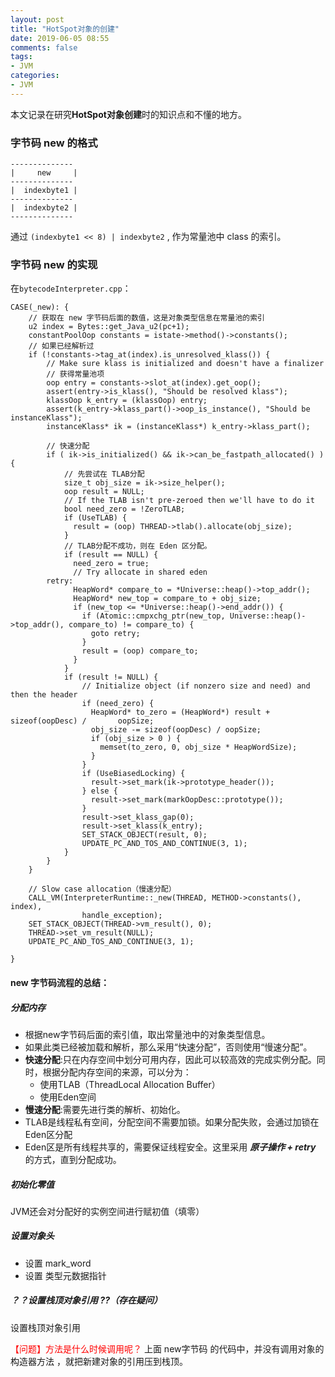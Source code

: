 ```yaml
---
layout: post
title: "HotSpot对象的创建"
date: 2019-06-05 08:55
comments: false
tags: 
- JVM
categories:	
- JVM
---
```


本文记录在研究**HotSpot对象创建**时的知识点和不懂的地方。

<!--more-->


### 字节码 new 的格式
```
--------------
|     new     |
--------------
|  indexbyte1 |
--------------
|  indexbyte2 |
--------------
```


通过 `(indexbyte1 << 8) | indexbyte2` , 作为常量池中 class 的索引。



### 字节码 new 的实现

在`bytecodeInterpreter.cpp`：
```
CASE(_new): {
    // 获取在 new 字节码后面的数值，这是对象类型信息在常量池的索引
    u2 index = Bytes::get_Java_u2(pc+1);
    constantPoolOop constants = istate->method()->constants();
    // 如果已经解析过
    if (!constants->tag_at(index).is_unresolved_klass()) {
        // Make sure klass is initialized and doesn't have a finalizer
        // 获得常量池项
        oop entry = constants->slot_at(index).get_oop();
        assert(entry->is_klass(), "Should be resolved klass");
        klassOop k_entry = (klassOop) entry;
        assert(k_entry->klass_part()->oop_is_instance(), "Should be instanceKlass");
        instanceKlass* ik = (instanceKlass*) k_entry->klass_part();
        
        // 快速分配
        if ( ik->is_initialized() && ik->can_be_fastpath_allocated() ) {
            // 先尝试在 TLAB分配
            size_t obj_size = ik->size_helper();
            oop result = NULL;
            // If the TLAB isn't pre-zeroed then we'll have to do it
            bool need_zero = !ZeroTLAB;
            if (UseTLAB) {
              result = (oop) THREAD->tlab().allocate(obj_size);
            }
            // TLAB分配不成功，则在 Eden 区分配。
            if (result == NULL) {
              need_zero = true;
              // Try allocate in shared eden
        retry:
              HeapWord* compare_to = *Universe::heap()->top_addr();
              HeapWord* new_top = compare_to + obj_size;
              if (new_top <= *Universe::heap()->end_addr()) {
                if (Atomic::cmpxchg_ptr(new_top, Universe::heap()->top_addr(), compare_to) != compare_to) {
                  goto retry;
                }
                result = (oop) compare_to;
              }
            }
            if (result != NULL) {
                // Initialize object (if nonzero size and need) and then the header
                if (need_zero) {
                  HeapWord* to_zero = (HeapWord*) result + sizeof(oopDesc) /       oopSize;
                  obj_size -= sizeof(oopDesc) / oopSize;
                  if (obj_size > 0 ) {
                    memset(to_zero, 0, obj_size * HeapWordSize);
                  }
                }
                if (UseBiasedLocking) {
                  result->set_mark(ik->prototype_header());
                } else {
                  result->set_mark(markOopDesc::prototype());
                }
                result->set_klass_gap(0);
                result->set_klass(k_entry);
                SET_STACK_OBJECT(result, 0);
                UPDATE_PC_AND_TOS_AND_CONTINUE(3, 1);
            }
        }
    }
        
    // Slow case allocation（慢速分配）
    CALL_VM(InterpreterRuntime::_new(THREAD, METHOD->constants(), index),
                handle_exception);
    SET_STACK_OBJECT(THREAD->vm_result(), 0);
    THREAD->set_vm_result(NULL);
    UPDATE_PC_AND_TOS_AND_CONTINUE(3, 1);

}
```

#### new 字节码流程的总结：
##### 分配内存
* 根据new字节码后面的索引值，取出常量池中的对象类型信息。
* 如果此类已经被加载和解析，那么采用“快速分配”，否则使用“慢速分配”。
* **快速分配**:只在内存空间中划分可用内存，因此可以较高效的完成实例分配。同时，根据分配内存空间的来源，可以分为：
  * 使用TLAB（ThreadLocal Allocation Buffer）
  * 使用Eden空间
* **慢速分配**:需要先进行类的解析、初始化。
* TLAB是线程私有空间，分配空间不需要加锁。如果分配失败，会通过加锁在Eden区分配
* Eden区是所有线程共享的，需要保证线程安全。这里采用 ***原子操作 + retry*** 的方式，直到分配成功。

##### 初始化零值
JVM还会对分配好的实例空间进行赋初值（填零）

##### 设置对象头
* 设置 mark_word
* 设置 类型元数据指针

##### ？？设置栈顶对象引用 ??（存在疑问）
设置栈顶对象引用

<font color=red>【问题】<init>方法是什么时候调用呢？</font>
上面 new字节码 的代码中，并没有调用对象的构造器方法 <init>，就把新建对象的引用压到栈顶。

